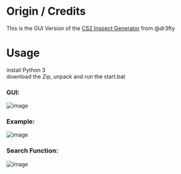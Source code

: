 # Origin / Credits
This is the GUI Version of the [CS2 Inspect Generator](https://github.com/dr3fty/cs2-inspect-gen) from @dr3fty

# Usage
install Python 3  
download the Zip, unpack and run the start.bat

### GUI:  

![image](https://github.com/MeckeDev/cs2-inspect-gui/assets/43956685/7861280c-242e-485c-9e11-8572a123fd6b)


### Example:  

![image](https://github.com/MeckeDev/cs2-inspect-gui/assets/43956685/e0872a06-9bfc-4072-9783-0774bb7fd22e)


### Search Function:  

![image](https://github.com/MeckeDev/cs2-inspect-gui/assets/43956685/e42c08cc-4b70-4acf-825c-fec7843972eb)
